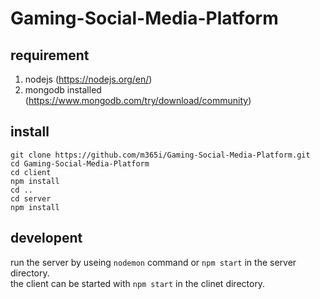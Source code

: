 # Gaming-Social-Media-Platform  

## requirement

1. nodejs (https://nodejs.org/en/)  
2. mongodb installed (https://www.mongodb.com/try/download/community)  

## install  
```   
git clone https://github.com/m365i/Gaming-Social-Media-Platform.git  
cd Gaming-Social-Media-Platform  
cd client  
npm install  
cd ..  
cd server  
npm install  
```  

## developent  
run the server by useing `nodemon` command or `npm start` in the server directory.  
the client can be started with `npm start` in the clinet directory.  

